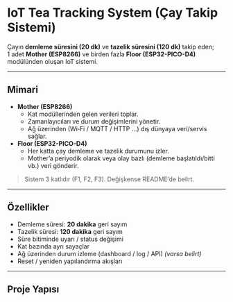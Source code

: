# IoT Tea Tracking System (Çay Takip Sistemi)

Çayın **demleme süresini (20 dk)** ve **tazelik süresini (120 dk)** takip eden;  
1 adet **Mother (ESP8266)** ve birden fazla **Floor (ESP32-PICO-D4)** modülünden oluşan IoT sistemi.

---

## Mimari

- **Mother (ESP8266)**  
  - Kat modüllerinden gelen verileri toplar.  
  - Zamanlayıcıları ve durum değişimlerini yönetir.  
  - Ağ üzerinden (Wi‑Fi / MQTT / HTTP …) dış dünyaya veri/servis sağlar.  
- **Floor (ESP32-PICO-D4)**  
  - Her katta çay demleme ve tazelik durumunu izler.  
  - Mother’a periyodik olarak veya olay bazlı (demleme başlatıldı/bitti vb.) veri gönderir.

> Sistem 3 katlıdır (F1, F2, F3). Değişkense README’de belirt.

---

## Özellikler

- Demleme süresi: **20 dakika** geri sayım  
- Tazelik süresi: **120 dakika** geri sayım  
- Süre bitiminde uyarı / status değişimi  
- Kat bazında ayrı sayaçlar  
- Ağ üzerinden durum izleme (dashboard / log / API) *(varsa belirt)*  
- Reset / yeniden yapılandırma akışları

---

## Proje Yapısı

